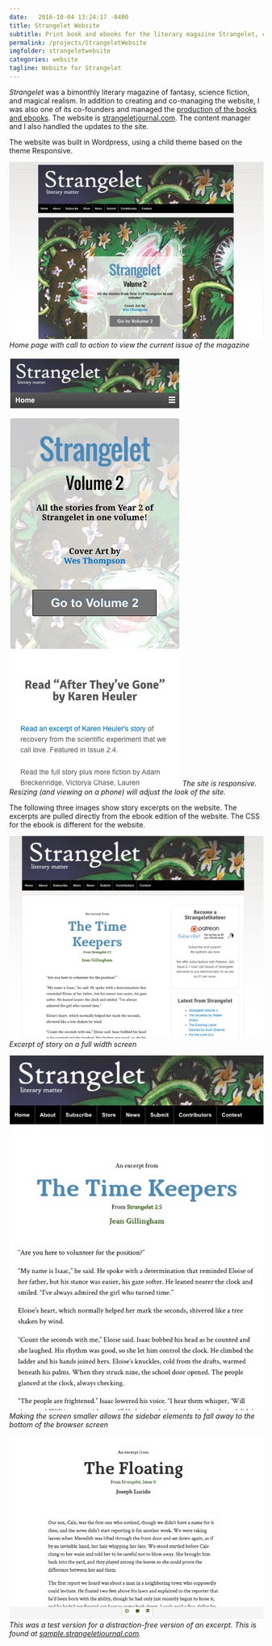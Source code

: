 ```yaml
---
date:   2016-10-04 13:24:17 -0400
title: Strangelet Website
subtitle: Print book and ebooks for the literary magazine Strangelet, created 2015
permalink: /projects/StrangeletWebsite
imgfolder: strangeletwebsite
categories: website
tagline: Website for Strangelet
---
```

*Strangelet* was a bimonthly literary magazine of fantasy, science fiction, and magical realism. In addition to creating and co-managing the website, I was also one of its co-founders and managed the [production of the books and ebooks](../StrangeletPress). The website is [strangeletjournal.com](http://strangeletjournal.com). The content manager and I also handled the updates to the site.

The website was built in Wordpress, using a child theme based on the theme Responsive.

![Home page](../../img/strangeletwebsite/1-splash-page.jpg)
*Home page with call to action to view the current issue of the magazine*

![Mobile version](../../img/strangeletwebsite/2-mobile.jpg)
*The site is responsive. Resizing (and viewing on a phone) will adjust the look of the site.*

The following three images show story excerpts on the website. The excerpts are pulled directly from the ebook edition of the website. The CSS for the ebook is different for the website.

![Full width screen version](../../img/strangeletwebsite/3a-article-sidebars.jpg)
*Excerpt of story on a full width screen*

![Resizing screen](../../img/strangeletwebsite/3b-article-narrow.jpg)
*Making the screen smaller allows the sidebar elements to fall away to the bottom of the browser screen*

![Distraction-free version](../../img/strangeletwebsite/3c-article-no-distraction.jpg)
*This was a test version for a distraction-free version of an excerpt. This is found at [sample.strangeletjournal.com](http://sample.strangeletjournal.com).*
